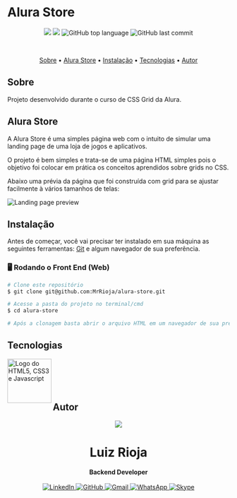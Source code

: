 # Alura Store

<p align="center">
  <img src="https://img.shields.io/static/v1?label=APP&message=NAME&color=blueviolet&style=for-the-badge"/>
  <img src="https://img.shields.io/github/license/MrRioja/alura-store?color=blueviolet&logo=License&style=for-the-badge"/>
  <img alt="GitHub top language" src="https://img.shields.io/github/languages/top/MrRioja/alura-store?color=blueviolet&logo=html5&logoColor=white&style=for-the-badge">
  <img alt="GitHub last commit" src="https://img.shields.io/github/last-commit/MrRioja/alura-store?color=blueviolet&style=for-the-badge">
</p>
<br>

<p align="center">
  <a href="#sobre">Sobre</a> •
  <a href="#alura-store">Alura Store</a> •
  <a href="#instalação">Instalação</a> •
  <a href="#tecnologias">Tecnologias</a> •
  <a href="#autor">Autor</a>  
</p>

## Sobre

Projeto desenvolvido durante o curso de CSS Grid da Alura.

## Alura Store

A Alura Store é uma simples página web com o intuito de simular uma landing page de uma loja de jogos e aplicativos.

O projeto é bem simples e trata-se de uma página HTML simples pois o objetivo foi colocar em prática os conceitos aprendidos sobre grids no CSS.

Abaixo uma prévia da página que foi construída com grid para se ajustar facilmente à vários tamanhos de telas:

![Landing page preview](.github/page.png)

## Instalação

Antes de começar, você vai precisar ter instalado em sua máquina as seguintes ferramentas:
[Git](https://git-scm.com) e algum navegador de sua preferência.

### 🖥️ Rodando o Front End (Web)

```bash
# Clone este repositório
$ git clone git@github.com:MrRioja/alura-store.git

# Acesse a pasta do projeto no terminal/cmd
$ cd alura-store

# Após a clonagem basta abrir o arquivo HTML em um navegador de sua preferência
```

## Tecnologias

<img align="left" src="https://www.freepnglogos.com/uploads/html5-logo-png/html5-logo-devextreme-multi-purpose-controls-html-javascript-3.png" alt="Logo do HTML5, CSS3 e Javascript" height="100" />

<br><br><br><br>

## Autor

<div align="center">
<img src="https://images.weserv.nl/?url=avatars.githubusercontent.com/u/55336456?v=4&h=100&w=100&fit=cover&mask=circle&maxage=7d" />
<h1>Luiz Rioja</h1>
<strong>Backend Developer</strong>
<br/>
<br/>

<a href="https://linkedin.com/in/luizrioja" target="_blank">
<img alt="LinkedIn" src="https://img.shields.io/badge/linkedin-%230077B5.svg?style=for-the-badge&logo=linkedin&logoColor=white"/>
</a>

<a href="https://github.com/mrrioja" target="_blank">
<img alt="GitHub" src="https://img.shields.io/badge/github-%23121011.svg?style=for-the-badge&logo=github&logoColor=white"/>
</a>

<a href="mailto:lulyrioja@gmail.com?subject=Fala%20Dev" target="_blank">
<img alt="Gmail" src="https://img.shields.io/badge/Gmail-D14836?style=for-the-badge&logo=gmail&logoColor=white" />
</a>

<a href="https://api.whatsapp.com/send?phone=5511933572652" target="_blank">
<img alt="WhatsApp" src="https://img.shields.io/badge/WhatsApp-25D366?style=for-the-badge&logo=whatsapp&logoColor=white"/>
</a>

<a href="https://join.skype.com/invite/tvBbOq03j5Uu" target="_blank">
<img alt="Skype" src="https://img.shields.io/badge/SKYPE-%2300AFF0.svg?style=for-the-badge&logo=Skype&logoColor=white"/>
</a>

<br/>
<br/>
</div>
